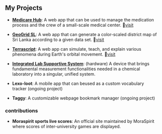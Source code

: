 ## My Projects

- **[Medicare Hub][5]**:  A web app that can be used to manage the medication process and the crew of a small-scale medical center. :link:[visit][6]
- **[GeoGrid SL][1]**: A web app that can generate a color-scaled district map of Sri Lanka according to a given data set. :link:[visit][2]
- **[Terrascript][3]**: A web app can simulate, teach, and explain various phenomena during Earth's orbital movement. :link:[visit][4]

- **[Integrated Lab Supportive System][7]**: (hardware)  A device that brings fundamental measurement functionalities needed in a chemical laboratory into a singular, unified system.
- **Lexo-loot**: A mobile app that can beused as a custom vocabulary tracker (ongoing project)
- **Taggy**: A customizable webpage bookmark manager (ongoing project) 

### contributions
- **Moraspirit sports live scores**: An official site maintained by MoraSpirit where scores of inter-university games are displayed. 

[1]:https://www.linkedin.com/posts/dhammika-mahendra-2812712ab_nextjs-typescript-tailwindcss-activity-7208184550756089856-GJr0?utm_source=share&utm_medium=member_desktop
[2]:https://geogrid-8ki2lfqm7-dhammika-mahendras-projects.vercel.app/
[3]:https://www.linkedin.com/posts/dhammika-mahendra-2812712ab_3d-simulation-threejs-activity-7214583169113542656-T65s?utm_source=share&utm_medium=member_desktop
[4]:https://terra-script-m6kws0t2h-dhammika-mahendras-projects.vercel.app/
[5]:https://www.linkedin.com/posts/yasiru-ramosh-577377240_softwaredevelopment-medicalmanagementsystem-ugcPost-7221385037009543168-UtR_?utm_source=share&utm_medium=member_desktop
[6]:https://medicare-hub-front-21j6.vercel.app/
[7]:https://www.linkedin.com/posts/dhammika-mahendra-2812712ab_academicmilestone-teamwork-iot-activity-7156192286404476928-iUY0?utm_source=share&utm_medium=member_desktop
